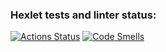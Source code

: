 ### Hexlet tests and linter status:
[![Actions Status](https://github.com/fjellrevv/frontend-project-44/actions/workflows/hexlet-check.yml/badge.svg)](https://github.com/fjellrevv/frontend-project-44/actions)
[![Code Smells](https://sonarcloud.io/api/project_badges/measure?project=fjellrevv_brain-games&metric=code_smells)](https://sonarcloud.io/summary/new_code?id=fjellrevv_brain-games)
